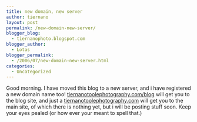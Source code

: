 ```yaml
---
title: new domain, new server
author: tiernano
layout: post
permalink: /new-domain-new-server/
blogger_blog:
  - tiernanophoto.blogspot.com
blogger_author:
  - Lotas
blogger_permalink:
  - /2006/07/new-domain-new-server.html
categories:
  - Uncategorized
---
```

Good morning. I have moved this blog to a new server, and i have registered a new domain name too! [tiernanotoolephotography.com/blog][1] will get you to the blog site, and just a [tiernanotoolephotography.com][2] will get you to the main site, of which there is nothing yet, but i will be posting stuff soon. Keep your eyes pealed (or how ever your meant to spell that.)


 [1]: http://www.tiernanotoolephotography.com/blog
 [2]: http://www.tiernanotoolephotography.com/